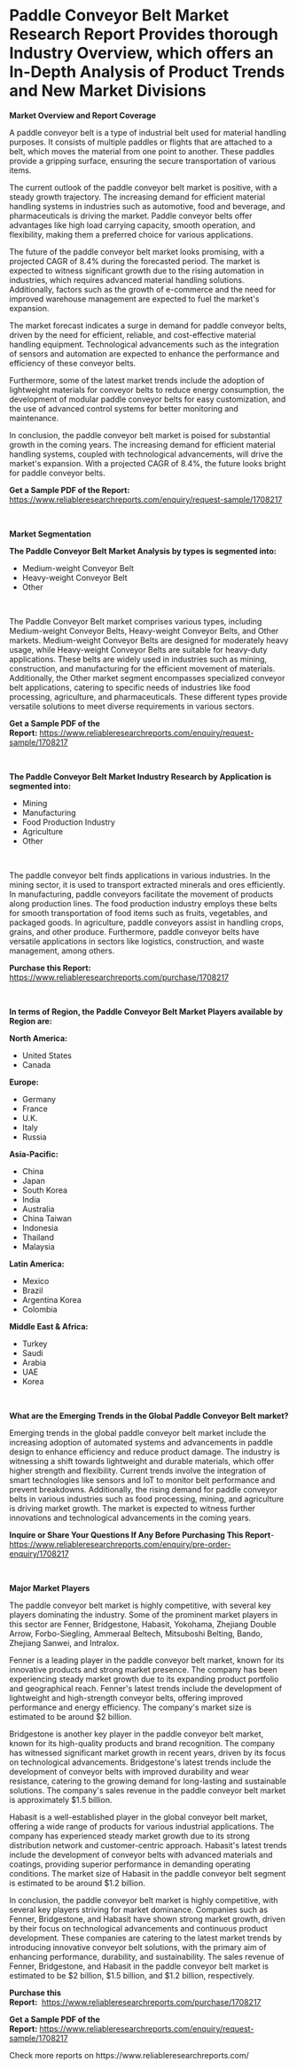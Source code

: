 <p><h1>Paddle Conveyor Belt Market Research Report Provides thorough Industry Overview, which offers an In-Depth Analysis of Product Trends and New Market Divisions</h1></p><p><strong>Market Overview and Report Coverage</strong></p>
<p><p>A paddle conveyor belt is a type of industrial belt used for material handling purposes. It consists of multiple paddles or flights that are attached to a belt, which moves the material from one point to another. These paddles provide a gripping surface, ensuring the secure transportation of various items.</p><p>The current outlook of the paddle conveyor belt market is positive, with a steady growth trajectory. The increasing demand for efficient material handling systems in industries such as automotive, food and beverage, and pharmaceuticals is driving the market. Paddle conveyor belts offer advantages like high load carrying capacity, smooth operation, and flexibility, making them a preferred choice for various applications.</p><p>The future of the paddle conveyor belt market looks promising, with a projected CAGR of 8.4% during the forecasted period. The market is expected to witness significant growth due to the rising automation in industries, which requires advanced material handling solutions. Additionally, factors such as the growth of e-commerce and the need for improved warehouse management are expected to fuel the market's expansion.</p><p>The market forecast indicates a surge in demand for paddle conveyor belts, driven by the need for efficient, reliable, and cost-effective material handling equipment. Technological advancements such as the integration of sensors and automation are expected to enhance the performance and efficiency of these conveyor belts.</p><p>Furthermore, some of the latest market trends include the adoption of lightweight materials for conveyor belts to reduce energy consumption, the development of modular paddle conveyor belts for easy customization, and the use of advanced control systems for better monitoring and maintenance.</p><p>In conclusion, the paddle conveyor belt market is poised for substantial growth in the coming years. The increasing demand for efficient material handling systems, coupled with technological advancements, will drive the market's expansion. With a projected CAGR of 8.4%, the future looks bright for paddle conveyor belts.</p></p>
<p><strong>Get a Sample PDF of the Report:</strong> <a href="https://www.reliableresearchreports.com/enquiry/request-sample/1708217">https://www.reliableresearchreports.com/enquiry/request-sample/1708217</a></p>
<p>&nbsp;</p>
<p><strong>Market Segmentation</strong></p>
<p><strong>The Paddle Conveyor Belt Market Analysis by types is segmented into:</strong></p>
<p><ul><li>Medium-weight Conveyor Belt</li><li>Heavy-weight Conveyor Belt</li><li>Other</li></ul></p>
<p>&nbsp;</p>
<p><p>The Paddle Conveyor Belt market comprises various types, including Medium-weight Conveyor Belts, Heavy-weight Conveyor Belts, and Other markets. Medium-weight Conveyor Belts are designed for moderately heavy usage, while Heavy-weight Conveyor Belts are suitable for heavy-duty applications. These belts are widely used in industries such as mining, construction, and manufacturing for the efficient movement of materials. Additionally, the Other market segment encompasses specialized conveyor belt applications, catering to specific needs of industries like food processing, agriculture, and pharmaceuticals. These different types provide versatile solutions to meet diverse requirements in various sectors.</p></p>
<p><strong>Get a Sample PDF of the Report:</strong>&nbsp;<a href="https://www.reliableresearchreports.com/enquiry/request-sample/1708217">https://www.reliableresearchreports.com/enquiry/request-sample/1708217</a></p>
<p>&nbsp;</p>
<p><strong>The Paddle Conveyor Belt Market Industry Research by Application is segmented into:</strong></p>
<p><ul><li>Mining</li><li>Manufacturing</li><li>Food Production Industry</li><li>Agriculture</li><li>Other</li></ul></p>
<p>&nbsp;</p>
<p><p>The paddle conveyor belt finds applications in various industries. In the mining sector, it is used to transport extracted minerals and ores efficiently. In manufacturing, paddle conveyors facilitate the movement of products along production lines. The food production industry employs these belts for smooth transportation of food items such as fruits, vegetables, and packaged goods. In agriculture, paddle conveyors assist in handling crops, grains, and other produce. Furthermore, paddle conveyor belts have versatile applications in sectors like logistics, construction, and waste management, among others.</p></p>
<p><strong>Purchase this Report:</strong>&nbsp; <a href="https://www.reliableresearchreports.com/purchase/1708217">https://www.reliableresearchreports.com/purchase/1708217</a></p>
<p>&nbsp;</p>
<p><strong>In terms of Region, the Paddle Conveyor Belt Market Players available by Region are:</strong></p>
<p>
    <p> <strong> North America: </strong>
        <ul>
            <li>United States</li>
            <li>Canada</li>
        </ul>
        </p> 
    <p> <strong> Europe: </strong>
        <ul>
            <li>Germany</li>
            <li>France</li>
            <li>U.K.</li>
            <li>Italy</li>
            <li>Russia</li>
        </ul>
        </p> 
    <p> <strong> Asia-Pacific: </strong>
        <ul>
            <li>China</li>
            <li>Japan</li>
            <li>South Korea</li>
            <li>India</li>
            <li>Australia</li>
            <li>China Taiwan</li>
            <li>Indonesia</li>
            <li>Thailand</li>
            <li>Malaysia</li>
        </ul>
        </p> 
    <p> <strong> Latin America: </strong>
        <ul>
            <li>Mexico</li>
            <li>Brazil</li>
            <li>Argentina Korea</li>
            <li>Colombia</li>
        </ul>
        </p> 
    <p> <strong> Middle East & Africa: </strong>
        <ul>
            <li>Turkey</li>
            <li>Saudi</li>
            <li>Arabia</li>
            <li>UAE</li>
            <li>Korea</li>
        </ul>
    </p>
    </p>
<p>&nbsp;</p>
<p><strong>What are the Emerging Trends in the Global Paddle Conveyor Belt market?</strong></p>
<p><p>Emerging trends in the global paddle conveyor belt market include the increasing adoption of automated systems and advancements in paddle design to enhance efficiency and reduce product damage. The industry is witnessing a shift towards lightweight and durable materials, which offer higher strength and flexibility. Current trends involve the integration of smart technologies like sensors and IoT to monitor belt performance and prevent breakdowns. Additionally, the rising demand for paddle conveyor belts in various industries such as food processing, mining, and agriculture is driving market growth. The market is expected to witness further innovations and technological advancements in the coming years.</p></p>
<p><strong>Inquire or Share Your Questions If Any Before Purchasing This Report</strong>- <a href="https://www.reliableresearchreports.com/enquiry/pre-order-enquiry/1708217">https://www.reliableresearchreports.com/enquiry/pre-order-enquiry/1708217</a></p>
<p>&nbsp;</p>
<p><strong>Major Market Players</strong></p>
<p><p>The paddle conveyor belt market is highly competitive, with several key players dominating the industry. Some of the prominent market players in this sector are Fenner, Bridgestone, Habasit, Yokohama, Zhejiang Double Arrow, Forbo-Siegling, Ammeraal Beltech, Mitsuboshi Belting, Bando, Zhejiang Sanwei, and Intralox.</p><p>Fenner is a leading player in the paddle conveyor belt market, known for its innovative products and strong market presence. The company has been experiencing steady market growth due to its expanding product portfolio and geographical reach. Fenner's latest trends include the development of lightweight and high-strength conveyor belts, offering improved performance and energy efficiency. The company's market size is estimated to be around $2 billion.</p><p>Bridgestone is another key player in the paddle conveyor belt market, known for its high-quality products and brand recognition. The company has witnessed significant market growth in recent years, driven by its focus on technological advancements. Bridgestone's latest trends include the development of conveyor belts with improved durability and wear resistance, catering to the growing demand for long-lasting and sustainable solutions. The company's sales revenue in the paddle conveyor belt market is approximately $1.5 billion.</p><p>Habasit is a well-established player in the global conveyor belt market, offering a wide range of products for various industrial applications. The company has experienced steady market growth due to its strong distribution network and customer-centric approach. Habasit's latest trends include the development of conveyor belts with advanced materials and coatings, providing superior performance in demanding operating conditions. The market size of Habasit in the paddle conveyor belt segment is estimated to be around $1.2 billion.</p><p>In conclusion, the paddle conveyor belt market is highly competitive, with several key players striving for market dominance. Companies such as Fenner, Bridgestone, and Habasit have shown strong market growth, driven by their focus on technological advancements and continuous product development. These companies are catering to the latest market trends by introducing innovative conveyor belt solutions, with the primary aim of enhancing performance, durability, and sustainability. The sales revenue of Fenner, Bridgestone, and Habasit in the paddle conveyor belt market is estimated to be $2 billion, $1.5 billion, and $1.2 billion, respectively.</p></p>
<p><strong>Purchase this Report:</strong>&nbsp;&nbsp;<a href="https://www.reliableresearchreports.com/purchase/1708217">https://www.reliableresearchreports.com/purchase/1708217</a></p>
<p></p>
<p><strong>Get a Sample PDF of the Report:</strong>&nbsp;<a href="https://www.reliableresearchreports.com/enquiry/request-sample/1708217">https://www.reliableresearchreports.com/enquiry/request-sample/1708217</a></p>
<p>Check more reports on https://www.reliableresearchreports.com/</p>